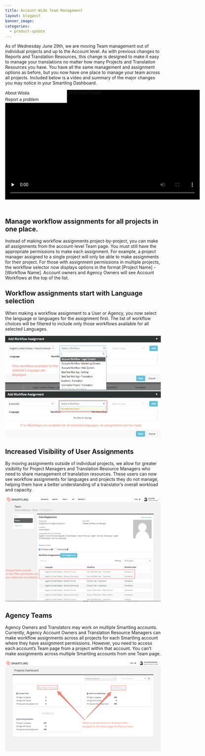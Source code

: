```yaml
---
title: Account-Wide Team Management
layout: blogpost
banner_image:
categories:
  - product-update
---
```



As of Wednesday June 29th, we are moving Team management out of individual projects and up to the Account level. As with previous changes to Reports and Translation Resources, this change is designed to make it easy to manage your translations no matter how many Projects and Translation Resources you have. You have all the same management and assignment options as before, but you now have one place to manage your team across all projects. Included below is a video and summary of the major changes you may notice in your Smartling Dashboard.

<script src="//fast.wistia.com/embed/medias/qli6lswh3o.jsonp" async=""></script>

<script src="//fast.wistia.com/assets/external/E-v1.js" async=""></script>

<div class="wistia_embed wistia_async_qli6lswh3o" style="height: 382px; width: 630px;" id="wistia-qli6lswh3o-1"><div id="wistia_chrome_34" class="w-chrome" tabindex="0" aria-label="Wistia Video Player - Team at Account Level" style="display: inline-block; height: 382px; margin: 0px; padding: 0px; position: relative; vertical-align: top; width: 100%; zoom: 1; outline: none; overflow: hidden; box-sizing: content-box;"><div id="wistia_grid_44_wrapper" style="display: block; height: 382px; width: 630px;"><div id="wistia_grid_44_above" style="height: 0px; font-size: 0px; line-height: 0px;">&nbsp;</div><div id="wistia_grid_44_main" style="width: 630px; height: 354px; left: 0px; margin-top: 0px;"><div id="wistia_grid_44_behind">&nbsp;</div><div id="wistia_grid_44_center"><div id="wistia_video_wrapper_52" style="display: inline-block; height: 100%; margin: 0px; padding: 0px; position: relative; vertical-align: top; width: 100%; zoom: 1; overflow: hidden;"><div id="wistia_43_vulcan" class="bp-640" style="background: rgb(0, 0, 0); display: block; height: 100%; overflow: hidden; position: relative; width: 100%;"><video crossorigin="anonymous" id="wistia_43" preload="none" poster="//fast.wistia.com/assets/images/blank.gif" type="video/mp4" style="background: transparent; display: block; height: 100%; position: relative; visibility: visible; width: 100%; object-fit: fill;"><source id="wistia_43_source" src="https://embedwistia-a.akamaihd.net/deliveries/299a3239523d58ce571d26632995bb9601272c20/file.mp4" type="video/mp4" /></video><div class="w-control-bar"><div class="w-control-bar__region w-control-bar__region--left"><button id="wistia_smallPlayButton_77" class="w-control w-control--play paused w-is-visible" alt="Click to play" tabindex="0" aria-label="Play" title="Play" style="position: relative;"></button><div class="w-control--icon"><button id="wistia_smallPlayButton_77" class="w-control w-control--play paused w-is-visible" alt="Click to play" tabindex="0" aria-label="Play" title="Play" style="position: relative;"><svg version="1.1" xmlns="http://www.w3.org/2000/svg" xmlns:xlink="http://www.w3.org/1999/xlink" x="0px" y="0px" viewbox="0 0 10 14.3" enable-background="new 0 0 10 14.3" xml:space="preserve" class="wistia_vulcan_svg_icon wistia_vulcan_svg_icon_play wistia_vulcan_svg_icon_play_small"> <polygon points="0,0 0,14.3 10,7.5 " /> </svg></button></div></div><div class="w-control-bar__region w-control-bar__region--center"><div class="w-control-bar__region w-control-bar__region--thumbscrubber"><div class="w-chapter-title" style="left: 0px;">&nbsp;</div></div><div id="wistia_playbarControl_94" class="w-control wistia_playbar w-control--playbar w-is-visible" alt="Playbar - click to seek"><div class="w-control--icon">&nbsp;</div><div id="wistia_playbar_mask_96" class="wistia_playbar_mask" tabindex="0" role="slider" aria-label="playbar" aria-valuenow="0:00"><div id="time_positioner_103" class="wistia_time_positioner" style="width: 0px;"><div id="time_104" class="wistia_time" style="right: auto; left: 9px;">1:13</div></div><div id="wistia_playbar_slider_97" class="wistia_playbar_slider" style="transform: translateX(-50%);"><div id="wistia_playbar_completed_98" class="wistia_playbar_completed">&nbsp;</div><div id="wistia_playbar_unplayed_mask_99" class="wistia_playbar_unplayed_mask"><div id="wistia_playbar_unplayed_slider_100" class="wistia_playbar_unplayed_slider" style="transform: translateX(-50%);"><div id="wistia_playbar_buffered_101" class="wistia_playbar_buffered">&nbsp;</div><div id="wistia_playbar_background_102" class="wistia_playbar_background">&nbsp;</div></div></div></div><div id="wistia_hover_line105" class="wistia_playbar_hover_line" style="left: 0%;">&nbsp;</div></div></div></div><div class="w-control-bar__region w-control-bar__region--centerMobile"><div id="wistia_playbarPlaceholder_109" class="w-control wistia_playbar_placeholder w-control--playbar-placeholder w-playbar-placeholder w-is-visible"><div class="w-control--icon">&nbsp;</div><div class="wistia_placeholder_time_element wistia_time">1:13</div></div></div><div class="w-control-bar__region w-control-bar__region--right"><div class="w-control-bar__region w-control-bar__region--captions">&nbsp;</div><div class="w-control-bar__region w-control-bar__region--volume"><div id="wistia_volume2_79" class="w-control w-control--volume w-is-visible number-active-2" style="position: relative;" alt="Volume (100%) - click and drag horizontally to change"><button class="w-control--icon" tabindex="0" aria-label="Mute" title="Mute" style="background: none; cursor: pointer;"><svg xmlns="http://www.w3.org/2000/svg" xmlns:xlink="http://www.w3.org/1999/xlink" version="1.1" class="wistia_vulcan_svg wistia_vulcan_svg_volume" x="0px" y="0px" viewbox="0 0 20.3 17.3" style="enable-background:new 0 0 20.3 17.3;" xml:space="preserve"> <g class="wistia_vulcan_svg_volume_speaker_group"> <g class="wistia_vulcan_svg_volume_speaker_group_inner"> <polygon class="wistia_vulcan_svg_volume_speaker" fill="#FFFFFF" points="4,7 0,7 0,11 4,11 8,15 8,3" /> <g class="wistia_vulcan_svg_volume_waves"> <path class="wistia_vulcan_svg_volume_wave wistia_vulcan_svg_wave_1" stroke-width="2px" stroke-linecap="round" stroke-miterlimit="10" d="M13.2,3.5c0,0,1.1,2.5,1.1,5s-1.1,5-1.1,5" fill="none" stroke="#ffffff" /> <path class="wistia_vulcan_svg_volume_wave wistia_vulcan_svg_wave_2" stroke-width="2px" stroke-linecap="round" stroke-miterlimit="10" d="M17,1c0,0,1.7,3.8,1.7,7.5S17,16,17,16" fill="none" stroke="#ffffff" /> <g class="wistia_vulcan_svg_volume_x wistia_vulcan_svg_volume_wave"> <path fill="#ffffff" stroke-width="2px" stroke-linecap="round" stroke-miterlimit="10" d="M11.4,11.4c-0.1,0-0.3,0-0.4-0.1c-0.2-0.2-0.2-0.5,0-0.7l4.3-4.3c0.2-0.2,0.5-0.2,0.7,0 c0.2,0.2,0.2,0.5,0,0.7l-4.3,4.3C11.6,11.4,11.5,11.4,11.4,11.4z" /> <path fill="#ffffff" stroke-width="2px" stroke-linecap="round" stroke-miterlimit="10" d="M15.7,11.4c-0.1,0-0.3,0-0.4-0.1L11,7c-0.2-0.2-0.2-0.5,0-0.7s0.5-0.2,0.7,0l4.3,4.3c0.2,0.2,0.2,0.5,0,0.7,C15.9,11.4,15.8,11.4,15.7,11.4z" /> </g> </g> </g> </g> </svg></button><div class="wistia_vulcan_volume_slider" tabindex="0" aria-label="Volume Slider" aria-valuemin="0" aria-valuemax="100" role="slider"><div class="wistia_vulcan_volume_track_hit"><div class="wistia_vulcan_volume_track"><div class="wistia_vulcan_volume_level"><div class="wistia_vulcan_volume_grabber_hit"><div class="wistia_vulcan_volume_grabber"><div class="wistia_vulcan_volume_dot_grabber">&nbsp;</div></div></div></div></div></div></div></div></div><div class="w-control-bar__region w-control-bar__region--share"><div class="w-component w-component--share"><div><div class="w-menu w-menu--share" style="left: -80px;"><ul class="w-menu__list"><li class="w-menu__list-item" tabindex="-1" data-tabto=".w-control--share">&nbsp;</li></ul></div><button title="Share Control" aria-label="Share Control" class="w-control w-control--share"></button><div class="w-control--icon"><button title="Share Control" aria-label="Share Control" class="w-control w-control--share"><svg version="1.1" xmlns="http://www.w3.org/2000/svg" x="0px" y="0px" viewbox="0 0 25 22.3" enable-background="new 0 0 25 22.3" class="wistia_vulcan_svg_icon wistia_vulcan_svg_icon_social"><g><polyline fill="none" stroke="#000000" stroke-width="2" stroke-linecap="round" stroke-linejoin="round" stroke-miterlimit="10" points=" 10.8,6.5 0.8,6.5 0.8,21.5 23.8,21.5 23.8,12.6 	" /><polyline fill="none" stroke="#000000" stroke-width="2" stroke-linecap="round" stroke-linejoin="round" stroke-miterlimit="10" points=" 21.2,9.1 24.3,2.9 18,0.8 	" /><path fill="none" stroke="#000000" stroke-width="2" stroke-linecap="round" stroke-linejoin="round" stroke-miterlimit="10" d=" M24,3.2c-7.5,2.1-12.2,6.6-12.2,13" /></g></svg></button></div><div class="embed-code-copier">&nbsp;</div></div></div></div><div class="w-control-bar__region w-control-bar__region--settings"><div class="w-component w-component--settings"><div><div class="w-menu w-menu--share" style="left: -80px;"><ul class="w-menu__list"><li class="w-menu__list-item w-menu__list-item--Speed"><button tabindex="-1" class="w-menu__section-title" title="Speed" alt="Speed" aria-label="Speed"></button><div class="w-menu__section-title_label"><button tabindex="-1" class="w-menu__section-title" title="Speed" alt="Speed" aria-label="Speed">Speed</button></div><div class="w-menu__section-title_value">1x</div><div class="w-menu__collapsable-wrapper" style="height: 0px;"><ul class="w-menu__list w-menu__list--collapsable w-is-transitioned"><li class="w-menu__list-item"><button tabindex="-1" class="w-menu__list-link w-menu__list-link--checkable" data-optionkey="0.5" title="0.5x" alt="0.5x" aria-label="0.5x">0.5x</button></li><li class="w-menu__list-item"><button tabindex="-1" class="w-menu__list-link w-menu__list-link--checkable is-checked" data-optionkey="1" title="1x" alt="1x" aria-label="1x">1x</button></li><li class="w-menu__list-item"><button tabindex="-1" class="w-menu__list-link w-menu__list-link--checkable" data-optionkey="1.5" title="1.5x" alt="1.5x" aria-label="1.5x">1.5x</button></li><li class="w-menu__list-item"><button tabindex="-1" class="w-menu__list-link w-menu__list-link--checkable" data-optionkey="2" title="2x" alt="2x" aria-label="2x">2x</button></li><li tabindex="-1" data-tabto=".w-menu__list-item--Quality button" class="w-menu__list-item">&nbsp;</li></ul></div></li><li class="w-menu__list-item w-menu__list-item--Quality"><button tabindex="-1" class="w-menu__section-title" title="Quality" alt="Quality" aria-label="Quality"></button><div class="w-menu__section-title_label"><button tabindex="-1" class="w-menu__section-title" title="Quality" alt="Quality" aria-label="Quality">Quality</button></div><div class="w-menu__section-title_value">360p</div><div class="w-menu__collapsable-wrapper" style="height: 0px;"><ul class="w-menu__list w-menu__list--collapsable w-is-transitioned"><li class="w-menu__list-item"><button tabindex="-1" class="w-menu__list-link w-menu__list-link--checkable" data-optionkey="mp4_h264_181k" title="224p" alt="224p" aria-label="224p">224p</button></li><li class="w-menu__list-item"><button tabindex="-1" class="w-menu__list-link w-menu__list-link--checkable" data-optionkey="mp4_h264_646k" title="360p" alt="360p" aria-label="360p">360p</button></li><li class="w-menu__list-item"><button tabindex="-1" class="w-menu__list-link w-menu__list-link--checkable" data-optionkey="mp4_h264_305k" title="540p" alt="540p" aria-label="540p">540p</button></li><li class="w-menu__list-item"><button tabindex="-1" class="w-menu__list-link w-menu__list-link--checkable" data-optionkey="mp4_h264_388k" title="720p" alt="720p" aria-label="720p">720p</button></li><li tabindex="-1" data-tabto=".w-menu__list-item--close-settings" class="w-menu__list-item">&nbsp;</li></ul></div></li><li tabindex="-1" data-tabto=".w-control--settings" class="w-menu__list-item w-menu__list-item--close-settings">&nbsp;</li></ul></div><button class="w-control w-control--settings w-is-visible" title="Settings" alt="Settings" tabindex="0" aria-label="Settings"></button><div class="w-control--icon"><button class="w-control w-control--settings w-is-visible" title="Settings" alt="Settings" tabindex="0" aria-label="Settings"><svg x="0px" y="0px" viewbox="0 0 19 19" enable-background="new 0 0 19 19" class="wistia_vulcan_svg_icon wistia_vulcan_svg_icon_settings"><path d="M17.8,8.8h-2c-0.2-1-0.5-2-1-2.7l1.4-1.5c0.5-0.5,0.5-1.3,0-1.7c-0.5-0.5-1.2-0.5-1.7,0l-1.5,1.4 c-0.7-0.5-1.5-0.8-2.5-1v-2c0-0.7-0.3-1.2-1-1.2s-1,0.5-1,1.2v2.1c-1,0.2-1.8,0.5-2.5,1L4.5,2.8c-0.5-0.5-1.2-0.5-1.7,0 S2.3,4,2.8,4.5l1.5,1.8c-0.5,0.7-0.8,1.6-1,2.6H1.2C0.5,8.8,0,9.2,0,9.8s0.5,1,1.2,1h2.1c0.2,1,0.5,1.6,1,2.3l-1.5,1.4 c-0.5,0.5-0.5,1.2,0,1.7c0.2,0.2,0.5,0.3,0.8,0.3s0.6-0.1,0.8-0.4l1.6-1.5c0.7,0.5,1.5,0.8,2.5,1v2.1c0,0.7,0.3,1.2,1,1.2 s1-0.5,1-1.2v-2c1-0.2,1.8-0.5,2.5-1l1.4,1.4c0.2,0.2,0.5,0.3,0.9,0.3s0.6-0.1,0.8-0.3c0.5-0.5,0.5-1.2,0-1.7l-1.4-1.3 c0.5-0.7,0.9-1.4,1-2.4h2c0.7,0,1.2-0.3,1.2-1S18.5,8.8,17.8,8.8z M9.6,14.1C7,14.1,5,12,5,9.5S7,4.9,9.6,4.9s4.6,2.1,4.6,4.6 S12.1,14.1,9.6,14.1z" /></svg></button></div></div></div></div><div class="w-control-bar__region w-control-bar__region--airplay"><button id="wistia_airplayButton_80" class="w-control w-control--fullscreen" alt="Airplay" tabindex="0" aria-label="Airplay" title="Airplay" style="position: relative; user-select: none;"></button><div class="w-control--icon"><button id="wistia_airplayButton_80" class="w-control w-control--fullscreen" alt="Airplay" tabindex="0" aria-label="Airplay" title="Airplay" style="position: relative; user-select: none;"><svg width="40px" height="34px" viewbox="0 0 40 34" version="1.1" xmlns="http://www.w3.org/2000/svg" xmlns:xlink="http://www.w3.org/1999/xlink" class="wistia_vulcan_svg_icon wistia_vulcan_svg_icon_airplay"> <g stroke="none" fill="none"> <polyline stroke="#000000" stroke-width="2" points="14.52 23 9 23 9 10 32 10 32 23 26.48 23" /> <polygon fill="#000000" points="20.5 20 25.5 26 15.5 26" /> </g> </svg></button></div></div><div class="w-control-bar__region w-control-bar__region--chromecast"><div id="wistia_undefined_87" class="w-control w-control--fullscreen" alt="Chromecast" tabindex="0" aria-label="Chromecast" title="Chromecast" style="position: relative; user-select: none;"><div class="w-control--icon"><svg class="wistia_vulcan_svg_icon_chromecast" width="40px" height="34px" viewbox="0 0 40 34" version="1.1"> <defs></defs> <g stroke="none" stroke-width="1" fill="none" fill-rule="evenodd"> <g> <g transform="translate(8.000000, 5.000000)"> <path d="M1,18 L1,21 L4,21 C4,19.34 2.66,18 1,18 L1,18 Z M1,14 L1,16 C3.76,16 6,18.24 6,21 L8,21 C8,17.13 4.87,14 1,14 L1,14 Z M1,10 L1,12 C5.97,12 10,16.03 10,21 L12,21 C12,14.92 7.07,10 1,10 L1,10 Z M21,3 L3,3 C1.9,3 1,3.9 1,5 L1,8 L3,8 L3,5 L21,5 L21,19 L14,19 L14,21 L21,21 C22.1,21 23,20.1 23,19 L23,5 C23,3.9 22.1,3 21,3 L21,3 Z" fill="#FFFFFF" /> <rect x="0" y="0" width="24" height="24" /> </g> </g> </g> </svg></div></div></div><div class="w-control-bar__region w-control-bar__region--chapters"><div><nothing></nothing></div></div><div class="w-control-bar__region w-control-bar__region--fullscreen"><button id="wistia_fullscreenButton_88" class="w-control w-control--fullscreen" alt="Fullscreen - click to toggle" tabindex="0" aria-label="Fullscreen" title="Fullscreen" style="position: relative; user-select: none;"></button><div class="w-control--icon"><button id="wistia_fullscreenButton_88" class="w-control w-control--fullscreen" alt="Fullscreen - click to toggle" tabindex="0" aria-label="Fullscreen" title="Fullscreen" style="position: relative; user-select: none;"><svg version="1.1" xmlns="http://www.w3.org/2000/svg" xmlns:xlink="http://www.w3.org/1999/xlink" x="0px" y="0px" viewbox="0 0 27.5 19.5" enable-background="new 0 0 27.5 19.5" xml:space="preserve" class="wistia_vulcan_svg_icon wistia_vulcan_svg_icon_fullscreen"> <g> <polyline fill="none" stroke="#000000" stroke-width="2" stroke-linecap="round" stroke-linejoin="round" stroke-miterlimit="10" points="26.8,5.1 26.8,0.8 20.5,0.8" /> <polyline fill="none" stroke="#000000" stroke-width="2" stroke-linecap="round" stroke-linejoin="round" stroke-miterlimit="10" points="7,0.8 0.7,0.8 0.7,5.1" /> <polyline fill="none" stroke="#000000" stroke-width="2" stroke-linecap="round" stroke-linejoin="round" stroke-miterlimit="10" points="20.5,18.8 26.8,18.8 26.8,14.4	" /> <polyline fill="none" stroke="#000000" stroke-width="2" stroke-linecap="round" stroke-linejoin="round" stroke-miterlimit="10" points="0.7,14.4 0.7,18.8 7,18.8" /> </g> <rect x="5.8" y="4.8" fill="none" stroke="#000000" stroke-width="2" stroke-linecap="round" stroke-linejoin="round" stroke-miterlimit="10" width="16" height="10" /> </svg></button></div></div><div class="w-control-bar__region w-control-bar__region--branding">&nbsp;</div></div></div><div class="w-menu-bar">&nbsp;</div><div id="wistia_57.thumbnail" tabindex="-1" style="cursor: default; display: block; height: 354px; overflow: hidden; outline: none; position: absolute; width: 630px; left: 0px; top: 0px;"><img id="wistia_57.thumbnail_img" alt="Wistia video thumbnail - Team at Account Level" src="https://embedwistia-a.akamaihd.net/deliveries/78efc19404381c978935733ab6e65e2f847715f9.jpg?image_crop_resized=640x360" style="border: 0px solid rgb(0, 0, 0); display: block; float: none; height: 354px; margin: 0px; max-height: none; max-width: none; padding: 0px; position: absolute; width: 630px; left: 0px; top: 0px;" /></div><div id="wistia_loading_110" class="w-control wistia-loading" style="top: 0px;"><div class="wistia-loading__mask">&nbsp;</div><div class="wistia-loading__svg-position"><svg class="wistia-loading__svg" version="1.1" xmlns="http://www.w3.org/2000/svg" xmlns:xlink="http://www.w3.org/1999/xlink" x="0px" y="0px" viewbox="0 0 127 80" enable-background="new 0 0 127 80" xml:space="preserve"> <polygon class="wistia-loading__polygon wl-d" points="63,30.3 63,49.7 66,47.7 66,32.3 " /> <polygon class="wistia-loading__polygon wl-c" points="63,30.3 60,28.2 60,51.8 62,50.4 63,49.7 63,30.3 " /> <polygon class="wistia-loading__polygon wl-b" points="57,26.1 57,53.9 60,51.8 60,28.2 " /> <polygon class="wistia-loading__polygon wl-a" points="54,24 54,56 57,53.9 57,26.1 " /> <polygon class="wistia-loading__polygon wl-g" points="73,37.2 72,36.5 72,43.5 73,42.8 75,41.4 75,38.6 " /> <polygon class="wistia-loading__polygon wl-e" points="66,32.3 66,47.7 69,45.6 69,34.4 " /> <polygon class="wistia-loading__polygon wl-h" points="75,38.6 75,41.4 77,40 " /> <polygon class="wistia-loading__polygon wl-f" points="69,34.4 69,45.6 72,43.5 72,36.5 " /> </svg></div></div><div id="wistia_context_menu_111" class="w-control w-control--context-menu w-context-menu" style="background-color: rgb(255, 255, 255); box-shadow: rgba(0, 0, 0, 0.2) 0px 3px 10px; left: 0px; line-height: 1.5em; position: absolute; text-shadow: none; top: 0px; width: 200px; z-index: 100000;"><a href="https://wistia.com/about-wistia?about=287307" target="_blank" class="w-context-menu__item w-is-visible aboutWistia w-context-menu__item--aboutWistia" style="display: block; text-decoration: none;">About Wistia</a><a href="#" class="w-context-menu__item w-is-visible reportAProblem w-context-menu__item--reportAProblem" style="display: block; text-decoration: none;">Report a problem</a></div><div class="w-tooltip w-tooltip--wistia_vulcan_storyboard" style="position: absolute; overflow: hidden; z-index: 13; width: 0px; height: 0px; bottom: 56px; right: 0px;"><div class="wistia_vulcan_storyboard_view" style="position: absolute; color: rgb(255, 255, 255); overflow: hidden; width: 0px; height: 0px;"><div class="wistia_vulcan_storyboard_time" style="position: absolute; background: rgba(0, 0, 0, 0.34902); font-family: WistiaPlayerOverpass, sans-serif; padding: 2px 4px; color: rgb(255, 255, 255); z-index: 10; bottom: 0px; width: 100%; text-align: center;">&nbsp;</div><div style="display: block; position: absolute; overflow: hidden; top: 0px; right: 0px; bottom: 0px; left: 0px;"><div class="w-storyboard-viewer" style="position: relative; overflow: hidden; width: 150px; height: 84px;"><div class="w-storyboard-viewer__storyboard" style="position: absolute; top: 0px; left: 0px; width: 200px; height: 112px; background-position: 0px 0px; background-size: 1500px 1260px;">&nbsp;</div></div></div></div></div><div class="w-report-a-problem w-is-transparent w-is-hidden"><div class="w-report-a-problem__centered-content"><div class="w-report-a-problem__form-content"><p>Thanks for reporting a problem. We'll attach technical data about this session to help us figure out the issue. Which of these best describes the problem?</p><select class="w-report-a-problem__category" title="Problem Category" aria-label="Problem Category"><option value="">Choose one</option><option value="stuttering">Video plays but frequently stutters</option><option value="low_quality">Video has poor quality</option><option value="fails_to_play">Video fails to play</option><option value="other">Other</option></select><p>Any other details or context?</p><textarea class="w-report-a-problem__description" title="Problem Description" aria-label="Problem Description"></textarea></div><div class="w-report-a-problem__button-row"><div class="w-report-a-problem__form-feedback w-report-a-problem__form-feedback--blank">&nbsp;</div><a href="#" class="w-report-a-problem__cancel">Cancel</a><button class="w-report-a-problem__send">Send</button></div></div></div><div class="w-status-bar">message</div><div data-testid="big-play-button">&nbsp;</div></div></div></div><div id="wistia_grid_44_front">&nbsp;</div><div id="wistia_grid_44_top_inside"><div id="wistia_grid_44_top" style="height: 0px; font-size: 0px; line-height: 0px;">&nbsp;</div></div><div id="wistia_grid_44_bottom_inside"><div id="wistia_grid_44_bottom" style="height: 0px; font-size: 0px; line-height: 0px;">&nbsp;</div></div><div id="wistia_grid_44_left_inside"><div id="wistia_grid_44_left" style="height: 0px; font-size: 0px; line-height: 0px;">&nbsp;</div></div><div id="wistia_grid_44_right_inside"><div id="wistia_grid_44_right" style="height: 0px; font-size: 0px; line-height: 0px;">&nbsp;</div></div></div><div id="wistia_grid_44_below"><div id="wistia_50_socialbar" class="wistia_socialbar" style="height: 25px; visibility: hidden;"><style id="wistia_51_style" type="text/css" class="wistia_injected_style">#wistia_50_socialbar {
display: block;
height: 25px;
line-height: 22px;
margin: 0;
overflow: hidden;
padding: 3px 0 0 0;
position: static;
text-align: left;
}
#wistia_50_socialbar img {
border: 0;
margin:0;
padding:0;
vertical-align:top;
}
#wistia_50_socialbar .socialbar_container {
display:inline;
}
#wistia_50_socialbar .socialbar_button {
border: 0;
border-radius: 0;
display: inline-block;
*display: inline;
margin: 0 8px 2px 0;
padding: 0;
position: static;
vertical-align: top;
zoom: 1;
}
#wistia_50_socialbar_embed_input {
border: 1px solid #ccc !important;
color: #444;
display: none;
font-size: 10px;
height: 18px;
line-height:18px;
margin:0 4px 0 0;
padding: 0 !important;
width: 120px;
}
#wistia_50_socialbar_embed_input.visible {
display: inline-block;
*display: inline;
vertical-align: top;
zoom:1;
}
#wistia_50_socialbar_email {
background: url(https://fast.wistia.com/socialbar/images/socialbuttons_sprite.png) -63px 0;
height: 20px;
text-decoration:none !important;
width: 57px;
}
#wistia_50_socialbar_email:hover {
background-position:-63px -20px;
}
#wistia_50_socialbar_email:active {
background-position:-63px -40px;
}
#wistia_50_socialbar_download {
background: url(https://fast.wistia.com/socialbar/images/socialbuttons_sprite.png?bust=20121107) -175px 0;
height: 20px;
text-decoration:none !important;
width: 80px;
}
#wistia_50_socialbar_download:hover {
background-position:-175px -20px;
}
#wistia_50_socialbar_download:active {
background-position:-175px -40px;
}
#wistia_50_socialbar_embed {
background: url(https://fast.wistia.com/socialbar/images/socialbuttons_sprite.png);
height: 20px;
text-decoration:none !important;
width: 63px;
}
#wistia_50_socialbar_embed:hover {
background-position:0 -20px;
}
#wistia_50_socialbar_embed:active {
background-position:0 -40px;
}
#wistia_50_socialbar_videoStats {
background: url(https://fast.wistia.com/socialbar/images/socialbuttons_sprite.png) -120px 0;
height: 20px;
text-decoration:none !important;
width: 55px;
}
#wistia_50_socialbar_videoStats:hover {
background-position:-120px -20px;
}
#wistia_50_socialbar_videoStats:active {
background-position:-120px -40px;
}
#wistia_50_socialbar_facebook {
height:21px;
width:150px;
}
#wistia_50_socialbar_twitter {
height:20px;
width:56px;
}
#wistia_50_socialbar_googlePlus {
height:23px;
width:32px;
}
#wistia_50_socialbar_digg {
height:23px;
width:76px;
}
#wistia_50_socialbar_reddit {
height:22px;
margin-top:1px;
width:58px;
}
#wistia_50_socialbar_stumbleUpon {
height:18px;
width:74px;
}
#wistia_50_socialbar_tumblr {
background:url(//http--platformzx-tumblrzx-com.proxee.co/v1/share_1.png) 0 0 no-repeat transparent;
height:20px;
overflow:hidden;
text-indent:-9999px;
width:81px;
}
#wistia_50_socialbar_linkedIn {
height:21px;
}
#wistia_50_socialbar #wistia_50_socialbar_wistia {
float:right;
margin-right:0;
}
#wistia_50_socialbar #wistia_50_socialbar_play_count .wistia_play_count_label {
display: inline-block;
*display: inline;
font-family: verdana, sans-serif;
font-size: 12px;
margin-right: 5px;
vertical-align: top;
zoom: 1;
}
#wistia_50_socialbar #wistia_50_socialbar_play_count .wistia_play_count_box {
background: #fff;
border: solid #c9c9c9 1px;
color: #555;
display: inline-block;
*display: inline;
font-family: verdana, sans-serif;
font-size: 11px;
letter-spacing: 1px;
line-height: 11px;
margin-top: 1px;
min-height: 11px;
min-width: 15px;
padding: 2px 6px 3px 6px;
text-align: center;
text-decoration: none;
text-shadow: 0px 1px 1px #ffffff;
vertical-align: top;
zoom: 1;
}</style></div></div><style id="wistia_45_style" type="text/css" class="wistia_injected_style">#wistia_grid_44_wrapper{-moz-box-sizing:content-box;-webkit-box-sizing:content-box;box-sizing:content-box;font-family:Arial,sans-serif;font-size:14px;height:100%;position:relative;text-align:left;width:100%;}
#wistia_grid_44_wrapper *{-moz-box-sizing:content-box;-webkit-box-sizing:content-box;box-sizing:content-box;}
#wistia_grid_44_above{position:relative;}
#wistia_grid_44_main{display:block;height:100%;position:relative;}
#wistia_grid_44_behind{height:100%;left:0;position:absolute;top:0;width:100%;}
#wistia_grid_44_center{height:100%;overflow:hidden;position:relative;width:100%;}
#wistia_grid_44_front{display:none;height:100%;left:0;position:absolute;top:0;width:100%;}
#wistia_grid_44_top_inside{position:absolute;left:0;top:0;width:100%;}
#wistia_grid_44_top{width:100%;position:absolute;bottom:0;left:0;}
#wistia_grid_44_bottom_inside{position:absolute;left:0;bottom:0;width:100%;}
#wistia_grid_44_bottom{width:100%;position:absolute;top:0;left:0;}
#wistia_grid_44_left_inside{height:100%;position:absolute;left:0;top:0;}
#wistia_grid_44_left{height:100%;position:absolute;right:0;top:0;}
#wistia_grid_44_right_inside{height:100%;right:0;position:absolute;top:0;}
#wistia_grid_44_right{height:100%;left:0;position:absolute;top:0;}
#wistia_grid_44_below{position:relative;}</style></div></div></div>

## Manage workflow assignments for all projects in one place.

Instead of making workflow assignments project-by-project, you can make all assignments from the account-level Team page. You must still have the appropriate permissions to make each assignment. For example, a project manager assigned to a single project will only be able to make assignments for their project. For those with assignment permissions in multiple projects, the workflow selector now displays options in the format [Project Name] - [Workflow Name]. Account owners and Agency Owners will see Account Workflows at the top of the list.

## Workflow assignments start with Language selection

When making a workflow assignment to a User or Agency, you now select the language or languages for the assignment first. The list of workflow choices will be filtered to include only those workflows available for all selected Languages.

![](/uploads/versions/smartling---team-5---x----977-341x---.png)![](/uploads/versions/smartling---team-1-1---x----973-289x---.png)

## Increased Visibility of User Assignments

By moving assignments outside of individual projects, we allow for greater visibility for Project Managers and Translation Resource Managers who need to share management of translation resources. These users can now see workflow assignments for languages and projects they do not manage, helping them have a better understanding of a translator’s overall workload and capacity.

![](/uploads/versions/smartling---team-and--sldss-20238--give-ability-to-account-owners-manage-rules-rewrites---smartling-and-slack-1---x----1259-844x---.png)

## Agency Teams

Agency Owners and Translators may work on multiple Smartling accounts. Currently, Agency Account Owners and Translation Resource Managers can make workflow assignments across all projects for each Smartling account where they have assignment permissions. However, you need to access each account’s Team page from a project within that account. You can’t make assignments across multiple Smartling accounts from one Team page.

![](/uploads/versions/smartling---account-summary-1---x----1257-731x---.png)
